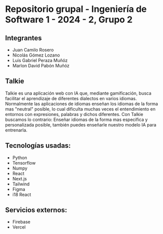 # Repositorio grupal - Ingeniería de Software 1 - 2024 - 2, Grupo 2

## Integrantes
* Juan Camilo Rosero
* Nicolás Gómez Lozano
* Luis Gabriel Peraza Muñóz
* Marlon David Pabón Muñóz

## Talkie
Talkie es una aplicación web con IA que, mediante gamificación, busca facilitar el aprendizaje de diferentes dialectos en varios idiomas. Normalmente las aplicaciones de idiomas enseñan los idiomas de la forma mas "neutral" posible, lo cual dificulta muchas veces el entendimiento en entornos con expresiones, palabras y dichos diferentes. Con Talkie buscamos lo contrario: Enseñar idiomas de la forma mas específica y personalizada posible, también puedes enseñarle nuestro modelo IA para entrenarla.

## Tecnologías usadas:

* Python
* Tensorflow
* Numpy
* React
* Next.js
* Tailwind
* Figma
* i18 React

## Servicios externos:

* Firebase
* Vercel
